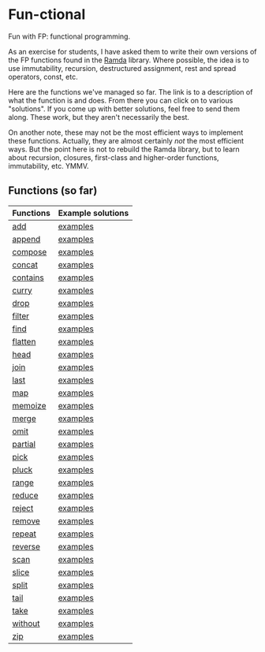 # Fun-ctional

Fun with FP: functional programming.

As an exercise for students, I have asked them to write their own versions of the FP functions found in the [Ramda](http://ramdajs.com/docs/) library. Where possible, the idea is to use immutability, recursion, destructured assignment, rest and spread operators, const, etc.

Here are the functions we've managed so far. The link is to a description of what the function is and does. From there you can click on to various "solutions". If you come up with better solutions, feel free to send them along. These work, but they aren't necessarily the best.

On another note, these may not be the most efficient ways to implement these functions. Actually, they are almost certainly *not* the most efficient ways. But the point here is not to rebuild the Ramda library, but to learn about recursion, closures, first-class and higher-order functions, immutability, etc. YMMV.

## Functions (so far)

| Functions                        | Example solutions                   |
|----------------------------------|-------------------------------------|
| [add](./add/README.md)           | [examples](./add/solutions.md)      |
| [append](./append/README.md)     | [examples](./append/solutions.md)   |
| [compose](./compose/README.md)   | [examples](./compose/solutions.md)  |
| [concat](./concat/README.md)     | [examples](./concat/solutions.md)   |
| [contains](./contains/README.md) | [examples](./contains/solutions.md) |
| [curry](./curry/README.md)       | [examples](./curry/solutions.md)    |
| [drop](./drop/README.md)         | [examples](./drop/solutions.md)     |
| [filter](./filter/README.md)     | [examples](./filter/solutions.md)   |
| [find](./find/README.md)         | [examples](./find/solutions.md)     |
| [flatten](./flatten/README.md)   | [examples](./flatten/solutions.md)  |
| [head](./head/README.md)         | [examples](./head/solutions.md)     |
| [join](./join/README.md)         | [examples](./join/solutions.md)     |
| [last](./last/README.md)         | [examples](./last/solutions.md)     |
| [map](./map/README.md)           | [examples](./map/solutions.md)      |
| [memoize](./memoize/README.md)   | [examples](./memoize/solutions.md)  |
| [merge](./merge/README.md)       | [examples](./merge/solutions.md)    |
| [omit](./omit/README.md)         | [examples](./omit/solutions.md)     |
| [partial](./partial/README.md)   | [examples](./partial/solutions.md)  |
| [pick](./pick/README.md)         | [examples](./pick/solutions.md)     |
| [pluck](./pluck/README.md)       | [examples](./pluck/solutions.md)    |
| [range](./range/README.md)       | [examples](./range/solutions.md)    |
| [reduce](./reduce/README.md)     | [examples](./reduce/solutions.md)   |
| [reject](./reject/README.md)     | [examples](./reject/solutions.md)   |
| [remove](./remove/README.md)     | [examples](./remove/solutions.md)   |
| [repeat](./repeat/README.md)     | [examples](./repeat/solutions.md)   |
| [reverse](./reverse/README.md)   | [examples](./reverse/solutions.md)  |
| [scan](./scan/README.md)         | [examples](./scan/solutions.md)     |
| [slice](./slice/README.md)       | [examples](./slice/solutions.md)    |
| [split](./split/README.md)       | [examples](./split/solutions.md)    |
| [tail](./tail/README.md)         | [examples](./tail/solutions.md)     |
| [take](./take/README.md)         | [examples](./take/solutions.md)     |
| [without](./without/README.md)   | [examples](./without/solutions.md)  |
| [zip](./zip/README.md)           | [examples](./zip/solutions.md)      |
